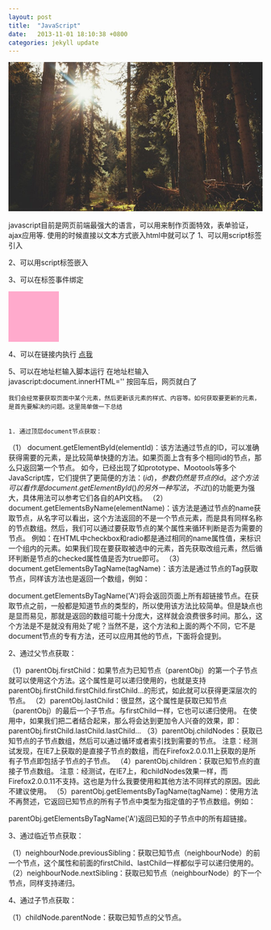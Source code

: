 ```yaml
---
layout: post
title:  "JavaScript"
date:   2013-11-01 18:10:38 +0800
categories: jekyll update
---
```


<img src="/images/fulls/02.jpg" class="fit image">

javascript目前是网页前端最强大的语言，可以用来制作页面特效，表单验证，ajax应用等.
使用的时候直接以文本方式嵌入html中就可以了
1、可以用script标签引入
    <script type="text/javascript" src="js文件路径"></script>


2、可以用script标签嵌入
    <script type="text/javascript" >
    //js语句
    </script>


3、可以在标签事件绑定
    <div style="width:100px;height:100px;background:#ffaacc" onclick="alert('您点击了我')"></div>


4、可以在链接内执行
    <a href="javascript:void(alert('我不走'))">点我</a>


5、可以在地址栏输入脚本运行
    在地址栏输入
    javascript:document.innerHTML=''
    按回车后，网页就白了

    我们会经常要获取页面中某个元素，然后更新该元素的样式、内容等。如何获取要更新的元素，是首先要解决的问题。这里简单做一下总结


    1. 通过顶层document节点获取：

（1） document.getElementById(elementId)：该方法通过节点的ID，可以准确获得需要的元素，是比较简单快捷的方法。如果页面上含有多个相同id的节点，那么只返回第一个节点。
如今，已经出现了如prototype、Mootools等多个JavaScript库，它们提供了更简便的方法：$(id)，参数仍然是节点的id。这个方法可以看作是
document.getElementById()的另外一种写法，不过$()的功能更为强大，具体用法可以参考它们各自的API文档。
（2）document.getElementsByName(elementName)：该方法是通过节点的name获取节点，从名字可以看出，这个方法返回的不是一个节点元素，而是具有同样名称的节点数组。然后，我们可以通过要获取节点的某个属性来循环判断是否为需要的节点。
例如：在HTML中checkbox和radio都是通过相同的name属性值，来标识一个组内的元素。如果我们现在要获取被选中的元素，首先获取改组元素，然后循环判断是节点的checked属性值是否为true即可。
（3）document.getElementsByTagName(tagName)：该方法是通过节点的Tag获取节点，同样该方法也是返回一个数组，例如：

document.getElementsByTagName('A')将会返回页面上所有超链接节点。在获取节点之前，一般都是知道节点的类型的，所以使用该方法比较简单。但是缺点也是显而易见，那就是返回的数组可能十分庞大，这样就会浪费很多时间。那么，这个方法是不是就没有用处了呢？当然不是，这个方法和上面的两个不同，它不是document节点的专有方法，还可以应用其他的节点，下面将会提到。

2、通过父节点获取：

（1）parentObj.firstChild：如果节点为已知节点（parentObj）的第一个子节点就可以使用这个方法。这个属性是可以递归使用的，也就是支持
parentObj.firstChild.firstChild.firstChild...的形式，如此就可以获得更深层次的节点。
（2）parentObj.lastChild：很显然，这个属性是获取已知节点（parentObj）的最后一个子节点。与firstChild一样，它也可以递归使用。
在使用中，如果我们把二者结合起来，那么将会达到更加令人兴奋的效果，即：parentObj.firstChild.lastChild.lastChild...
（3）parentObj.childNodes：获取已知节点的子节点数组，然后可以通过循环或者索引找到需要的节点。
注意：经测试发现，在IE7上获取的是直接子节点的数组，而在Firefox2.0.0.11上获取的是所有子节点即包括子节点的子节点。
（4）parentObj.children：获取已知节点的直接子节点数组。
注意：经测试，在IE7上，和childNodes效果一样，而Firefox2.0.0.11不支持。这也是为什么我要使用和其他方法不同样式的原因。因此不建议使用。
（5）parentObj.getElementsByTagName(tagName)：使用方法不再赘述，它返回已知节点的所有子节点中类型为指定值的子节点数组。例如：

parentObj.getElementsByTagName('A')返回已知的子节点中的所有超链接。

3、通过临近节点获取：

（1）neighbourNode.previousSibling：获取已知节点（neighbourNode）的前一个节点，这个属性和前面的firstChild、lastChild一样都似乎可以递归使用的。
（2）neighbourNode.nextSibling：获取已知节点（neighbourNode）的下一个节点，同样支持递归。

4、通过子节点获取：

（1）childNode.parentNode：获取已知节点的父节点。

